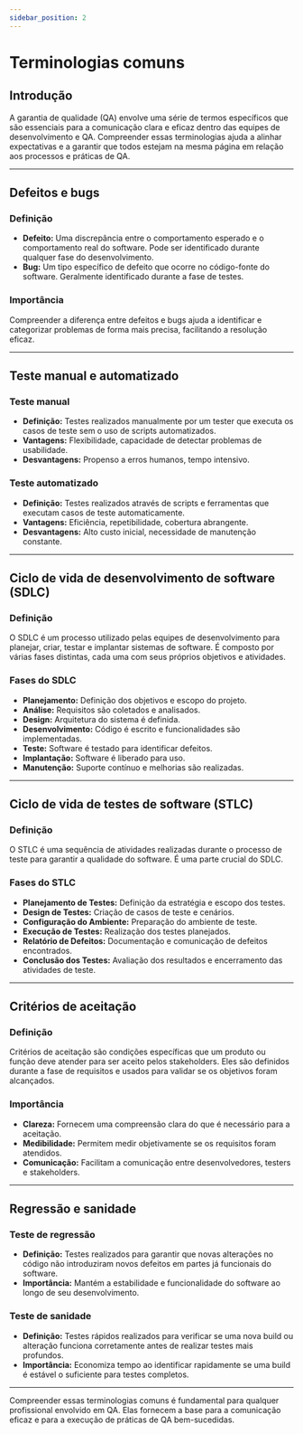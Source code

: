 ```yaml
---
sidebar_position: 2
---
```


# Terminologias comuns

## Introdução

A garantia de qualidade (QA) envolve uma série de termos específicos que são essenciais para a comunicação clara e eficaz dentro das equipes de desenvolvimento e QA. Compreender essas terminologias ajuda a alinhar expectativas e a garantir que todos estejam na mesma página em relação aos processos e práticas de QA.

---

## Defeitos e bugs

### Definição

- **Defeito:** Uma discrepância entre o comportamento esperado e o comportamento real do software. Pode ser identificado durante qualquer fase do desenvolvimento.
- **Bug:** Um tipo específico de defeito que ocorre no código-fonte do software. Geralmente identificado durante a fase de testes.

### Importância

Compreender a diferença entre defeitos e bugs ajuda a identificar e categorizar problemas de forma mais precisa, facilitando a resolução eficaz.

---

## Teste manual e automatizado

### Teste manual

- **Definição:** Testes realizados manualmente por um tester que executa os casos de teste sem o uso de scripts automatizados.
- **Vantagens:** Flexibilidade, capacidade de detectar problemas de usabilidade.
- **Desvantagens:** Propenso a erros humanos, tempo intensivo.

### Teste automatizado

- **Definição:** Testes realizados através de scripts e ferramentas que executam casos de teste automaticamente.
- **Vantagens:** Eficiência, repetibilidade, cobertura abrangente.
- **Desvantagens:** Alto custo inicial, necessidade de manutenção constante.

---

## Ciclo de vida de desenvolvimento de software (SDLC)

### Definição

O SDLC é um processo utilizado pelas equipes de desenvolvimento para planejar, criar, testar e implantar sistemas de software. É composto por várias fases distintas, cada uma com seus próprios objetivos e atividades.

### Fases do SDLC

- **Planejamento:** Definição dos objetivos e escopo do projeto.
- **Análise:** Requisitos são coletados e analisados.
- **Design:** Arquitetura do sistema é definida.
- **Desenvolvimento:** Código é escrito e funcionalidades são implementadas.
- **Teste:** Software é testado para identificar defeitos.
- **Implantação:** Software é liberado para uso.
- **Manutenção:** Suporte contínuo e melhorias são realizadas.

---

## Ciclo de vida de testes de software (STLC)

### Definição

O STLC é uma sequência de atividades realizadas durante o processo de teste para garantir a qualidade do software. É uma parte crucial do SDLC.

### Fases do STLC

- **Planejamento de Testes:** Definição da estratégia e escopo dos testes.
- **Design de Testes:** Criação de casos de teste e cenários.
- **Configuração do Ambiente:** Preparação do ambiente de teste.
- **Execução de Testes:** Realização dos testes planejados.
- **Relatório de Defeitos:** Documentação e comunicação de defeitos encontrados.
- **Conclusão dos Testes:** Avaliação dos resultados e encerramento das atividades de teste.

---

## Critérios de aceitação

### Definição

Critérios de aceitação são condições específicas que um produto ou função deve atender para ser aceito pelos stakeholders. Eles são definidos durante a fase de requisitos e usados para validar se os objetivos foram alcançados.

### Importância

- **Clareza:** Fornecem uma compreensão clara do que é necessário para a aceitação.
- **Medibilidade:** Permitem medir objetivamente se os requisitos foram atendidos.
- **Comunicação:** Facilitam a comunicação entre desenvolvedores, testers e stakeholders.

---

## Regressão e sanidade

### Teste de regressão

- **Definição:** Testes realizados para garantir que novas alterações no código não introduziram novos defeitos em partes já funcionais do software.
- **Importância:** Mantém a estabilidade e funcionalidade do software ao longo de seu desenvolvimento.

### Teste de sanidade

- **Definição:** Testes rápidos realizados para verificar se uma nova build ou alteração funciona corretamente antes de realizar testes mais profundos.
- **Importância:** Economiza tempo ao identificar rapidamente se uma build é estável o suficiente para testes completos.

---

Compreender essas terminologias comuns é fundamental para qualquer profissional envolvido em QA. Elas fornecem a base para a comunicação eficaz e para a execução de práticas de QA bem-sucedidas.
